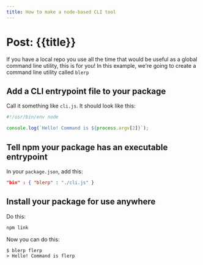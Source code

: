 ```yaml
---
title: How to make a node-based CLI tool
---
```


# Post: {{title}}

If you have a local repo you use all the time that would be useful as a global command line utility, this is for you! In this example, we're going to create a command line utility called `blerp`

## Add a CLI entrypoint file to your package

Call it something like `cli.js`. It should look like this:

```js
#!/usr/bin/env node

console.log(`Hello! Command is ${process.argv[2]}`);
```

## Tell npm your package has an executable entrypoint

In your `package.json`, add this:

```json
"bin" : { "blerp" : "./cli.js" }
```

## Install your package for use anywhere

Do this:

```sh
npm link
```

Now you can do this:

```console
$ blerp flerp
> Hello! Command is flerp
```
